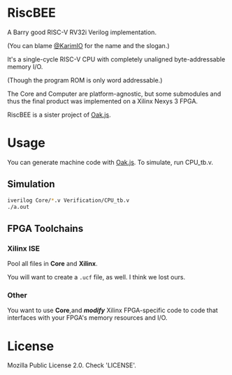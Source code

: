 # RiscBEE
A Barry good RISC-V RV32i Verilog implementation.

(You can blame [@KarimIO](https://github.com/karimio) for the name and the slogan.)

It's a single-cycle RISC-V CPU with completely unaligned byte-addressable memory I/O.

(Though the program ROM is only word addressable.)

The Core and Computer are platform-agnostic, but some submodules and thus the final product was implemented on a Xilinx Nexys 3 FPGA.

RiscBEE is a sister project of [Oak.js](https://github.com/donn/Oak.js).

# Usage
You can generate machine code with [Oak.js](https://oak.js.org/). To simulate, run CPU_tb.v. 

## Simulation
```sh
iverilog Core/*.v Verification/CPU_tb.v
./a.out
```

## FPGA Toolchains
### Xilinx ISE
Pool all files in **Core** and **Xilinx**.

You will want to create a `.ucf` file, as well. I think we lost ours.

### Other
You want to use **Core**,and ***modify*** Xilinx FPGA-specific code to code that interfaces with your FPGA's memory resources and I/O.

# License
Mozilla Public License 2.0. Check 'LICENSE'.
